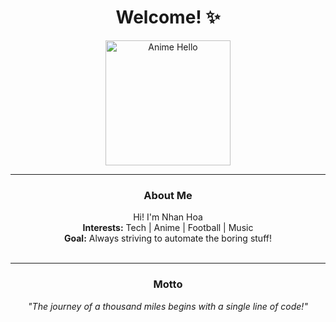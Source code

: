<h1 align="center"> Welcome! ✨</h1>
<p align="center">
  <img src="https://media.giphy.com/media/TF9z8Id4LJru8/giphy.gif" alt="Anime Hello" width="200">
</p>

---

<h3 align="center"> About Me </h3>
<p align="center">
   Hi! I'm Nhan Hoa <br>
   <b>Interests:</b> Tech | Anime | Football | Music <br>
   <b>Goal:</b> Always striving to automate the boring stuff! <br><br>
</p>

---


<h3 align="center"> Motto </h3>
<p align="center">
  <em>"The journey of a thousand miles begins with a single line of code!"</em>
</p>
